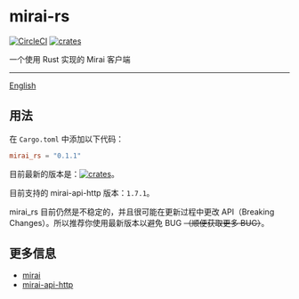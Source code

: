 # mirai-rs 

[![CircleCI](https://circleci.com/gh/HoshinoTented/mirai-rs.svg?style=svg)](https://circleci.com/gh/HoshinoTented/mirai-rs)
[![crates](https://img.shields.io/crates/v/mirai_rs)](https://crates.io/crates/mirai_rs)

一个使用 Rust 实现的 Mirai 客户端

-------------

[English](/README.md)

## 用法

在 `Cargo.toml` 中添加以下代码：

```toml
mirai_rs = "0.1.1"
```

目前最新的版本是：[![crates](https://img.shields.io/crates/v/mirai_rs)](https://crates.io/crates/mirai_rs)。

目前支持的 mirai-api-http 版本：`1.7.1`。

mirai_rs 目前仍然是不稳定的，并且很可能在更新过程中更改 API（Breaking Changes）。所以推荐你使用最新版本以避免 BUG ~~（顺便获取更多 BUG）~~。

## 更多信息

* [mirai](https://github.com/mamoe/mirai)
* [mirai-api-http](https://github.com/mamoe/mirai-api-http)